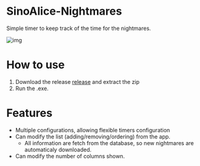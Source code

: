 # SinoAlice-Nightmares

Simple timer to keep track of the time for the nightmares.

![img](https://i.ibb.co/zJpktz7/Capture.png)

# How to use

1. Download the release [release](https://github.com/LolnationCH/SinoAlice-Nightmares/releases/latest) and extract the zip
2. Run the .exe.

# Features

- Multiple configurations, allowing flexible timers configuration
- Can modify the list (adding/removing/ordering) from the app.
  - All information are fetch from the database, so new nightmares are automaticaly downloaded.
- Can modify the number of columns shown.
